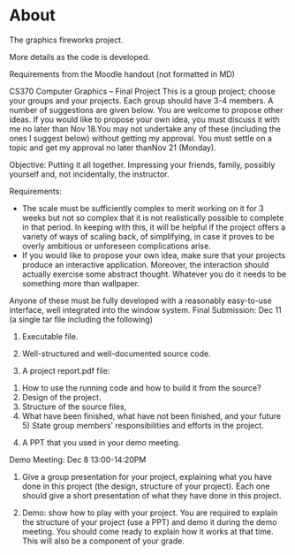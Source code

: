 # About

The graphics fireworks project.

More details as the code is developed.

Requirements from the Moodle handout (not formatted in MD)

CS370 Computer Graphics – Final Project
This is a group project; choose your groups and your projects. Each group should have 3-4 members. A number of suggestions are given below. You are welcome to propose other ideas. If you would like to propose your own idea, you must discuss it with me no later than Nov 18.You may not undertake any of these (including the ones I suggest below) without getting my approval. You must settle on a topic and get my approval no later thanNov 21 (Monday).

Objective: Putting it all together. Impressing your friends, family, possibly yourself and, not incidentally, the instructor.

Requirements:
- The scale must be sufficiently complex to merit working on it for 3 weeks but not so complex that it is not realistically possible to complete in that period. In keeping with this, it will be helpful if the project offers a variety of ways of scaling back, of simplifying, in case it proves to be overly ambitious or unforeseen complications arise.
- If you would like to propose your own idea, make sure that your projects produce an interactive application. Moreover, the interaction should actually exercise some abstract thought. Whatever you do it needs to be something more than wallpaper.

Anyone of these must be fully developed with a reasonably easy-to-use interface, well integrated into the window system.
Final Submission: Dec 11 (a single tar file including the following)
1. Executable file.

2. Well-structured and well-documented source code.

3. A project report.pdf file:
1) How to use the running code and how to build it from the source?
2) Design of the project.
3) Structure of the source files,
4) What have been finished, what have not been finished, and your future 5) State group members’ responsibilities and efforts in the project.

4. A PPT that you used in your demo meeting.


Demo Meeting: Dec 8 13:00-14:20PM

1. Give a group presentation for your project, explaining what you have done in
this project (the design, structure of your project). Each one should give a short presentation of what they have done in this project.

2. Demo: show how to play with your project.
You are required to explain the structure of your project (use a PPT) and demo it during the demo meeting. You should come ready to explain how it works at that time. This will also be a component of your grade.

  
